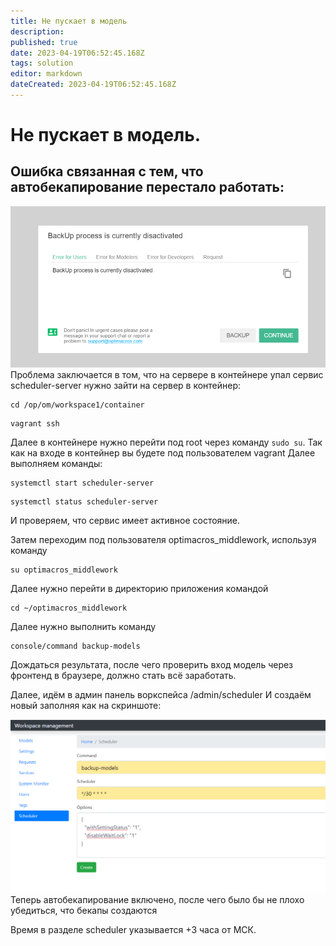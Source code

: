 ```yaml
---
title: Не пускает в модель
description: 
published: true
date: 2023-04-19T06:52:45.168Z
tags: solution
editor: markdown
dateCreated: 2023-04-19T06:52:45.168Z
---
```


# Не пускает в модель.

## Ошибка связанная с тем, что автобекапирование перестало работать:

![errorbackup.png](/solutions/errorbackup.png)
Проблема заключается в том, что на сервере в контейнере упал сервис scheduler-server нужно зайти на сервер в контейнер:

```
cd /op/om/workspace1/container
```

```
vagrant ssh
```

Далее в контейнере нужно перейти под root через команду `sudo su`. Так как на входе в контейнер вы будете под пользователем vagrant
Далее выполняем команды:

```
systemctl start scheduler-server
```

```
systemctl status scheduler-server
```
И проверяем, что сервис имеет активное состояние.

Затем переходим под пользователя optimacros_middlework, используя команду

```
su optimacros_middlework
```

Далее нужно перейти в директорию приложения командой

```
cd ~/optimacros_middlework
```

Далее нужно выполнить команду 

```
console/command backup-models
```

Дождаться результата, после чего проверить вход модель через фронтенд в браузере, должно стать всё заработать.

Далее, идём в админ панель воркспейса /admin/scheduler
И создаём новый заполняя как на скриншоте:

![schedulercreate.png](/solutions/schedulercreate.png)
Теперь автобекапирование включено, после чего было бы не плохо убедиться, что бекапы создаются

Время в разделе scheduler указывается +3 часа от МСК.